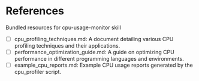 # References

Bundled resources for cpu-usage-monitor skill

- [ ] cpu_profiling_techniques.md: A document detailing various CPU profiling techniques and their applications.
- [ ] performance_optimization_guide.md: A guide on optimizing CPU performance in different programming languages and environments.
- [ ] example_cpu_reports.md: Example CPU usage reports generated by the cpu_profiler script.
